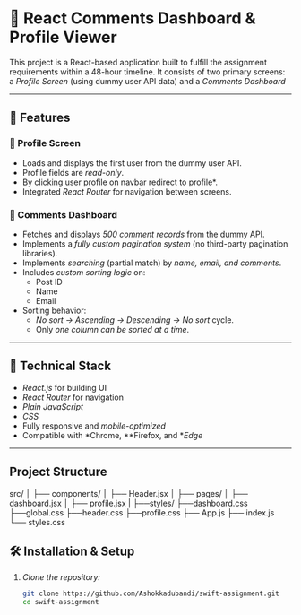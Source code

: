 # 📘 React Comments Dashboard & Profile Viewer

This project is a React-based application built to fulfill the assignment requirements within a 48-hour timeline. It consists of two primary screens: a *Profile Screen* (using dummy user API data) and a *Comments Dashboard*

---

## 🚀 Features

### 🔹 Profile Screen
- Loads and displays the first user from the dummy user API.
- Profile fields are *read-only*.
- By clicking user profile on navbar redirect to profile*.
- Integrated *React Router* for navigation between screens.

### 🔹 Comments Dashboard
- Fetches and displays *500 comment records* from the dummy API.
- Implements a *fully custom pagination system* (no third-party pagination libraries).
- Implements *searching* (partial match) by *name, email, and comments*.
- Includes *custom sorting logic* on:
  - Post ID
  - Name
  - Email
- Sorting behavior:
  - *No sort → Ascending → Descending → No sort* cycle.
  - Only *one column can be sorted at a time*.

---

## 🧪 Technical Stack

- *React.js* for building UI
- *React Router* for navigation
- *Plain JavaScript*
- *CSS*
- Fully responsive and *mobile-optimized*
- Compatible with *Chrome, **Firefox, and **Edge*

---

## Project Structure
src/
│
├── components/
│   ├── Header.jsx
│
├── pages/
│   ├── dashboard.jsx
│   ├── profile.jsx
|
├──styles/
    ├──dashboard.css
    ├──global.css
    ├──header.css
    ├──profile.css
├── App.js
├── index.js
└── styles.css

## 🛠 Installation & Setup

1. *Clone the repository:*
   ```bash
   git clone https://github.com/Ashokkadubandi/swift-assignment.git
   cd swift-assignment
